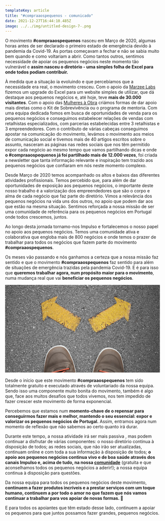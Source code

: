 ```yaml
---
templateKey: article
title: "#compraaospequenos - comunicado"
date: 2021-12-27T16:44:10.485Z
image: ../../img/untitled-design-7-.png
---
```

O movimento **\#compraaospequenos** nasceu em Março de 2020, algumas horas antes de ser declarado o primeiro estado de emergência devido à pandemia da Covid-19. As portas começavam a fechar e não se sabia muito bem quando e como voltariam a abrir. Como tantos outros, sentimos necessidade de apoiar os pequenos negócios neste momento tão vulnerável e **assim nasceu o diretório - uma simples folha de Excel para onde todos podiam contribuir.**

À medida que a situação ia evoluindo e que percebíamos que a necessidade era real, o movimento cresceu. Com o apoio da [Marzee Labs](https://marzeelabs.org/) fizemos um upgrade do Excel para um website simples de utilizar, que dá destaque aos pequenos negócios e, até hoje, teve **mais de 30.000 visitantes**. Com o apoio das [Mulheres à Obra](https://www.mulheresaobra.pt/) criámos formas de dar apoio mais diretas como o Kit de Sobrevivência ou o programa de mentoria. Com uma equipa dedicada fomos em busca de oportunidades de venda para os pequenos negócios e conseguimos estabelecer relações de vendas com retalhistas especializados, com parcerias estabelecidas entre 3 retalhistas e 3 empreendedores. Com o contributo de várias cabeças conseguimos apostar na comunicação do movimento, levámos o movimento aos meios de comunicação social e tivemos mais de 40 artigos escritos sobre o assunto, nasceram as páginas nas redes sociais que nos têm permitido expor cada negócio ao mesmo tempo que vamos partilhando dicas e onde **o #compraaospequenos já foi partilhado mais de 12.000 vezes**, foi criada a newsletter que tanta informação relevante e inspiração tem trazido aos pequenos negócios que confiaram em nós neste momento complexo.

Desde Março de 2020 temos acompanhado os altos e baixos das diferentes atividades profissionais. Temos percebido que, para além de dar oportunidades de exposição aos pequenos negócios, o importante deste nosso trabalho é a valorização dos empreendedores que são o corpo e alma de cada negócio que faz parte do diretório. Vimos a relevância dos pequenos negócios na vida uns dos outros, no apoio que podem dar aos que estão na mesma situação. Sentimos reforçada a nossa missão de ser uma comunidade de referência para os pequenos negócios em Portugal onde todos crescemos, juntos.

Ao longo desta jornada tornamo-nos Impulso e fortalecemos o nosso papel no apoio aos pequenos negócios. Temos uma comunidade ativa e colaborativa que engloba mais de 800 negócios e onde temos o prazer de trabalhar para todos os negócios que fazem parte do movimento **\#compraaospequenos**.

Os meses vão passando e nós ganhamos a certeza que a nossa missão faz sentido e que o movimento **\#compraaospequenos** faz sentido para além de situações de emergência trazidas pela pandemia Covid-19. E é para isso que **queremos trabalhar agora, num propósito maior para o movimento**, numa mudança real que vai **beneficiar os pequenos negócios**.

![](../../img/untitled-design-6-.png "tempo de reflexão e escolhas")

Desde o início que este movimento **\#compraaospequenos** tem sido totalmente gratuito e executado através de voluntariado da nossa equipa. Sendo isso uma componente muito bonita do movimento, também é algo que, face aos muitos desafios que todos vivemos, nos tem impedido de fazer crescer este movimento de forma exponencial. 

Percebemos que estamos num **momento-chave de o repensar para conseguirmos fazer mais e melhor, mantendo o seu essencial: expor e valorizar os pequenos negócios de Portugal.** Assim, entramos agora num momento de reflexão que não sabemos ao certo quanto irá durar. 

Durante este tempo, a nossa atividade irá ser mais passiva , mas podem continuar a disfrutar de várias componentes: o nosso diretório continua à disposição de todos; as redes sociais, que não irão ser atualizadas, continuam online e com toda a sua informação à disposição de todos; **o apoio aos pequenos negócios continua vivo e de boa saúde através dos canais Impulso e, acima de tudo, na nossa [comunidade](https://comunidadeimpulso.wechangers.org/en/home)** (gratuita e que aconselhamos todos os pequenos negócios a aderir!); a nossa equipa continua à disposição para questões.

Da nossa equipa para todos os pequenos negócios deste movimento, **continuem a fazer produtos incríveis e a prestar serviços com um toque humano, continuem a por todo o amor no que fazem que nós vamos continuar a trabalhar para vos apoiar de novas formas. 💙**

E para todos os apoiantes que têm estado desse lado, continuem a apoiar os pequenos para que juntos possamos fazer grandes, pequenos negócios.